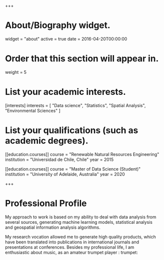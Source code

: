 +++
# About/Biography widget.
widget = "about"
active = true
date = 2016-04-20T00:00:00

# Order that this section will appear in.
weight = 5

# List your academic interests.
[interests]
  interests = [
    "Data science",
    "Statistics",
    "Spatial Analysis",
    "Environmental Sciences"
  ]

# List your qualifications (such as academic degrees).
[[education.courses]]
  course = "Renewable Natural Resources Engineering"
  institution = "Universidad de Chile, Chile"
  year = 2015

[[education.courses]]
  course = "Master of Data Science (Student)"
  institution = "University of Adelaide, Australia"
  year = 2020

 
+++

# Professional Profile

My approach to work is based on my ability to deal with data analysis from several sources, generating machine learning models, statistical analysis and geospatial information analysis algorithms.

My research vocation allowed me to generate high quality products, which have been translated into publications in international journals and presentations at conferences. Besides my professional life, I am enthusiastic about music, as an amateur trumpet player : trumpet:
